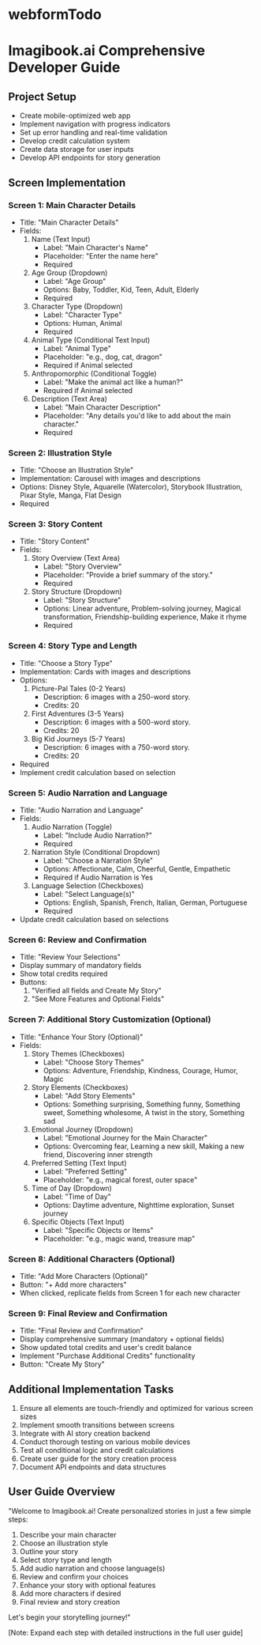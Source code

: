 # webformTodo

# Imagibook.ai Comprehensive Developer Guide

## Project Setup
- Create mobile-optimized web app
- Implement navigation with progress indicators
- Set up error handling and real-time validation
- Develop credit calculation system
- Create data storage for user inputs
- Develop API endpoints for story generation

## Screen Implementation

### Screen 1: Main Character Details
- Title: "Main Character Details"
- Fields:
  1. Name (Text Input)
     - Label: "Main Character's Name"
     - Placeholder: "Enter the name here"
     - Required
  2. Age Group (Dropdown)
     - Label: "Age Group"
     - Options: Baby, Toddler, Kid, Teen, Adult, Elderly
     - Required
  3. Character Type (Dropdown)
     - Label: "Character Type"
     - Options: Human, Animal
     - Required
  4. Animal Type (Conditional Text Input)
     - Label: "Animal Type"
     - Placeholder: "e.g., dog, cat, dragon"
     - Required if Animal selected
  5. Anthropomorphic (Conditional Toggle)
     - Label: "Make the animal act like a human?"
     - Required if Animal selected
  6. Description (Text Area)
     - Label: "Main Character Description"
     - Placeholder: "Any details you'd like to add about the main character."
     - Required

### Screen 2: Illustration Style
- Title: "Choose an Illustration Style"
- Implementation: Carousel with images and descriptions
- Options: Disney Style, Aquarelle (Watercolor), Storybook Illustration, Pixar Style, Manga, Flat Design
- Required

### Screen 3: Story Content
- Title: "Story Content"
- Fields:
  1. Story Overview (Text Area)
     - Label: "Story Overview"
     - Placeholder: "Provide a brief summary of the story."
     - Required
  2. Story Structure (Dropdown)
     - Label: "Story Structure"
     - Options: Linear adventure, Problem-solving journey, Magical transformation, Friendship-building experience, Make it rhyme
     - Required

### Screen 4: Story Type and Length
- Title: "Choose a Story Type"
- Implementation: Cards with images and descriptions
- Options:
  1. Picture-Pal Tales (0-2 Years)
     - Description: 6 images with a 250-word story.
     - Credits: 20
  2. First Adventures (3-5 Years)
     - Description: 6 images with a 500-word story.
     - Credits: 20
  3. Big Kid Journeys (5-7 Years)
     - Description: 6 images with a 750-word story.
     - Credits: 20
- Required
- Implement credit calculation based on selection

### Screen 5: Audio Narration and Language
- Title: "Audio Narration and Language"
- Fields:
  1. Audio Narration (Toggle)
     - Label: "Include Audio Narration?"
     - Required
  2. Narration Style (Conditional Dropdown)
     - Label: "Choose a Narration Style"
     - Options: Affectionate, Calm, Cheerful, Gentle, Empathetic
     - Required if Audio Narration is Yes
  3. Language Selection (Checkboxes)
     - Label: "Select Language(s)"
     - Options: English, Spanish, French, Italian, German, Portuguese
     - Required
- Update credit calculation based on selections

### Screen 6: Review and Confirmation
- Title: "Review Your Selections"
- Display summary of mandatory fields
- Show total credits required
- Buttons:
  1. "Verified all fields and Create My Story"
  2. "See More Features and Optional Fields"

### Screen 7: Additional Story Customization (Optional)
- Title: "Enhance Your Story (Optional)"
- Fields:
  1. Story Themes (Checkboxes)
     - Label: "Choose Story Themes"
     - Options: Adventure, Friendship, Kindness, Courage, Humor, Magic
  2. Story Elements (Checkboxes)
     - Label: "Add Story Elements"
     - Options: Something surprising, Something funny, Something sweet, Something wholesome, A twist in the story, Something sad
  3. Emotional Journey (Dropdown)
     - Label: "Emotional Journey for the Main Character"
     - Options: Overcoming fear, Learning a new skill, Making a new friend, Discovering inner strength
  4. Preferred Setting (Text Input)
     - Label: "Preferred Setting"
     - Placeholder: "e.g., magical forest, outer space"
  5. Time of Day (Dropdown)
     - Label: "Time of Day"
     - Options: Daytime adventure, Nighttime exploration, Sunset journey
  6. Specific Objects (Text Input)
     - Label: "Specific Objects or Items"
     - Placeholder: "e.g., magic wand, treasure map"

### Screen 8: Additional Characters (Optional)
- Title: "Add More Characters (Optional)"
- Button: "+ Add more characters"
- When clicked, replicate fields from Screen 1 for each new character

### Screen 9: Final Review and Confirmation
- Title: "Final Review and Confirmation"
- Display comprehensive summary (mandatory + optional fields)
- Show updated total credits and user's credit balance
- Implement "Purchase Additional Credits" functionality
- Button: "Create My Story"

## Additional Implementation Tasks
1. Ensure all elements are touch-friendly and optimized for various screen sizes
2. Implement smooth transitions between screens
3. Integrate with AI story creation backend
4. Conduct thorough testing on various mobile devices
5. Test all conditional logic and credit calculations
6. Create user guide for the story creation process
7. Document API endpoints and data structures

## User Guide Overview
"Welcome to Imagibook.ai! Create personalized stories in just a few simple steps:
1. Describe your main character
2. Choose an illustration style
3. Outline your story
4. Select story type and length
5. Add audio narration and choose language(s)
6. Review and confirm your choices
7. Enhance your story with optional features
8. Add more characters if desired
9. Final review and story creation

Let's begin your storytelling journey!"

[Note: Expand each step with detailed instructions in the full user guide]